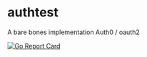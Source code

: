 # authtest

A bare bones implementation Auth0 / oauth2 

[![Go Report Card](https://goreportcard.com/badge/github.com/mlctrez/authtest)](https://goreportcard.com/report/github.com/mlctrez/authtest)

